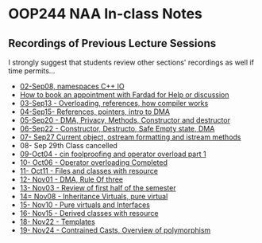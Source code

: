 # OOP244 NAA In-class Notes
## Recordings of Previous Lecture Sessions
I strongly suggest that students review other sections' recordings as well if time permits...

- [02-Sep08, namespaces C++ IO](https://youtu.be/M65ko09vFkg)
- [How to book an appointment with Fardad for Help or discussion](https://youtu.be/4pnVGeDpTck)
- [03-Sep13 - Overloading, references, how compiler works](https://youtu.be/hY-M7AyqLJU)
- [04-Sep15- References, pointers, intro to DMA](https://youtu.be/DEzuQi3Q3Yc)
- [05-Sep20 - DMA, Privacy, Methods, Constructor and destructor](https://youtu.be/jn0N345lNpM)
- [06-Sep22 - Constructor, Destructo, Safe Empty state, DMA](https://youtu.be/7P5PXtMaNQU)
- [07- Sep27 Current object, ostream formatting and istream methods](https://youtu.be/lSY0t9Va_j8?si=voZF78a7kmaxmFGf)
- 08- Sep 29th Class cancelled
- [09-Oct04 - cin foolproofing and operator overload part 1](https://youtu.be/VlcH68UGvWs?si=Ett5uAZvotgBDh65)
- [10- Oct06 - Operator overloading Completed](https://youtu.be/FzShHtLO990)
- [11- Oct11 - Files and classes with resource](https://youtu.be/s8nDXGEcXkU)
- [12- Nov01 - DMA, Rule Of three](https://youtu.be/948JwzdCnC8)
- [13- Nov03 - Review of first half of the semester](https://youtu.be/3aF6ZoyH1XY)
- [14= Nov08 - Inheritance Virtuals, pure virtual](https://youtu.be/A3ur4D-jaLM)
- [15- Nov10 - Pure virtuals and Interfaces](https://youtu.be/PKmBMEp23yA)
- [16- Nov15 - Derived classes with resource](https://youtu.be/eb6npPp_Lcc)
- [18- Nov22 - Templates](https://youtu.be/Q-0xQnXgYT8)
- [19- Nov24 - Contrained Casts, Overview of polymorphism](https://youtu.be/wuBOC_WQfpA)
